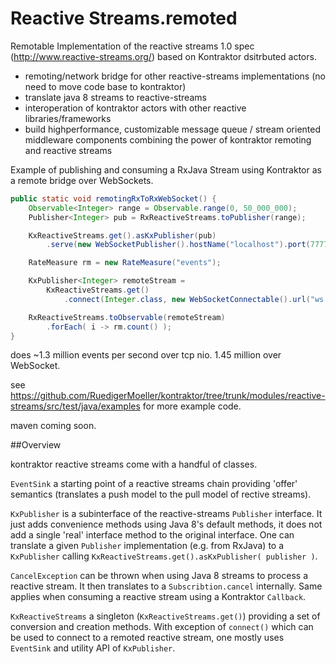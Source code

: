 # Reactive Streams.remoted

Remotable Implementation of the reactive streams 1.0 spec (http://www.reactive-streams.org/) based on Kontraktor dsitrbuted actors.

* remoting/network bridge for other reactive-streams implementations (no need to move code base to kontraktor)
* translate java 8 streams to reactive-streams
* interoperation of kontraktor actors with other reactive libraries/frameworks
* build highperformance, customizable message queue / stream oriented middleware components combining the power of kontraktor remoting and reactive streams

Example of publishing and consuming a RxJava Stream using Kontraktor as a remote bridge over WebSockets.

```java
public static void remotingRxToRxWebSocket() {
    Observable<Integer> range = Observable.range(0, 50_000_000);
    Publisher<Integer> pub = RxReactiveStreams.toPublisher(range);

    KxReactiveStreams.get().asKxPublisher(pub)
        .serve(new WebSocketPublisher().hostName("localhost").port(7777).urlPath("/ws/rx"));

    RateMeasure rm = new RateMeasure("events");

    KxPublisher<Integer> remoteStream =
        KxReactiveStreams.get()
            .connect(Integer.class, new WebSocketConnectable().url("ws://localhost:7777/ws/rx"));

    RxReactiveStreams.toObservable(remoteStream)
        .forEach( i -> rm.count() );
}
```
does ~1.3 million events per second over tcp nio. 1.45 million over WebSocket.

see https://github.com/RuedigerMoeller/kontraktor/tree/trunk/modules/reactive-streams/src/test/java/examples for more example code.

maven coming soon.

##Overview

kontraktor reactive streams come with a handful of classes.

`EventSink` a starting point of a reactive streams chain providing 'offer' semantics (translates a push model to the pull model of rective streams).

`KxPublisher` is a subinterface of the reactive-streams `Publisher` interface. It just adds convenience methods using Java 8's default methods, it does not add a single 'real' interface method to the original interface. One can translate a given `Publisher` implementation (e.g. from RxJava) to a `KxPublisher` calling `KxReactiveStreams.get().asKxPublisher( publisher )`.

`CancelException` can be thrown when using Java 8 streams to process a reactive stream. It then translates to a `Subscribtion.cancel` internally. Same applies when consuming a reactive stream using a Kontraktor `Callback`.

`KxReactiveStreams` a singleton (`KxReactiveStreams.get()`) providing a set of conversion and creation methods. With exception of `connect()` which can be used to connect to a remoted reactive stream, one mostly uses `EventSink` and utility API of `KxPublisher`.
